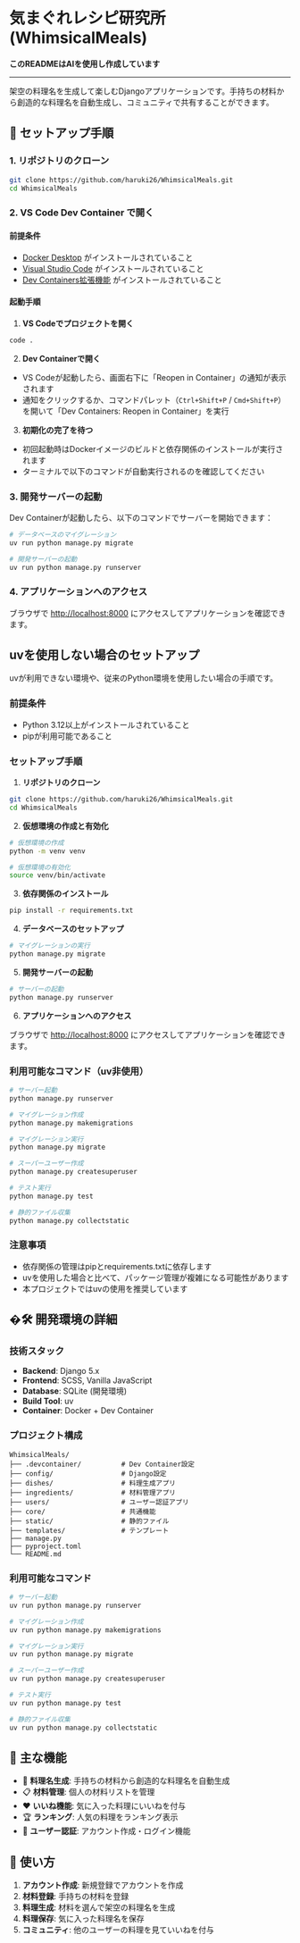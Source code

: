 # 気まぐれレシピ研究所 (WhimsicalMeals)

**このREADMEはAIを使用し作成しています**

---

架空の料理名を生成して楽しむDjangoアプリケーションです。手持ちの材料から創造的な料理名を自動生成し、コミュニティで共有することができます。

## 🚀 セットアップ手順

### 1. リポジトリのクローン

```bash
git clone https://github.com/haruki26/WhimsicalMeals.git
cd WhimsicalMeals
```

### 2. VS Code Dev Container で開く

#### 前提条件
- [Docker Desktop](https://www.docker.com/products/docker-desktop) がインストールされていること
- [Visual Studio Code](https://code.visualstudio.com/) がインストールされていること
- [Dev Containers拡張機能](https://marketplace.visualstudio.com/items?itemName=ms-vscode-remote.remote-containers) がインストールされていること

#### 起動手順

1. **VS Codeでプロジェクトを開く**
```bash
code .
```

2. **Dev Containerで開く**
- VS Codeが起動したら、画面右下に「Reopen in Container」の通知が表示されます
- 通知をクリックするか、コマンドパレット（`Ctrl+Shift+P` / `Cmd+Shift+P`）を開いて「Dev Containers: Reopen in Container」を実行

3. **初期化の完了を待つ**
- 初回起動時はDockerイメージのビルドと依存関係のインストールが実行されます
- ターミナルで以下のコマンドが自動実行されるのを確認してください

### 3. 開発サーバーの起動

Dev Containerが起動したら、以下のコマンドでサーバーを開始できます：

```bash
# データベースのマイグレーション
uv run python manage.py migrate

# 開発サーバーの起動
uv run python manage.py runserver
```

### 4. アプリケーションへのアクセス

ブラウザで [http://localhost:8000](http://localhost:8000) にアクセスしてアプリケーションを確認できます。

## uvを使用しない場合のセットアップ

uvが利用できない環境や、従来のPython環境を使用したい場合の手順です。

### 前提条件
- Python 3.12以上がインストールされていること
- pipが利用可能であること

### セットアップ手順

1. **リポジトリのクローン**
```bash
git clone https://github.com/haruki26/WhimsicalMeals.git
cd WhimsicalMeals
```

2. **仮想環境の作成と有効化**
```bash
# 仮想環境の作成
python -m venv venv

# 仮想環境の有効化
source venv/bin/activate
```

3. **依存関係のインストール**
```bash
pip install -r requirements.txt
```

4. **データベースのセットアップ**
```bash
# マイグレーションの実行
python manage.py migrate
```

5. **開発サーバーの起動**
```bash
# サーバーの起動
python manage.py runserver
```

6. **アプリケーションへのアクセス**

ブラウザで [http://localhost:8000](http://localhost:8000) にアクセスしてアプリケーションを確認できます。

### 利用可能なコマンド（uv非使用）

```bash
# サーバー起動
python manage.py runserver

# マイグレーション作成
python manage.py makemigrations

# マイグレーション実行
python manage.py migrate

# スーパーユーザー作成
python manage.py createsuperuser

# テスト実行
python manage.py test

# 静的ファイル収集
python manage.py collectstatic
```

### 注意事項
- 依存関係の管理はpipとrequirements.txtに依存します
- uvを使用した場合と比べて、パッケージ管理が複雑になる可能性があります
- 本プロジェクトではuvの使用を推奨しています

## �🛠️ 開発環境の詳細

### 技術スタック
- **Backend**: Django 5.x
- **Frontend**: SCSS, Vanilla JavaScript
- **Database**: SQLite (開発環境)
- **Build Tool**: uv
- **Container**: Docker + Dev Container

### プロジェクト構成
```
WhimsicalMeals/
├── .devcontainer/          # Dev Container設定
├── config/                 # Django設定
├── dishes/                 # 料理生成アプリ
├── ingredients/            # 材料管理アプリ
├── users/                  # ユーザー認証アプリ
├── core/                   # 共通機能
├── static/                 # 静的ファイル
├── templates/              # テンプレート
├── manage.py
├── pyproject.toml
└── README.md
```

### 利用可能なコマンド

```bash
# サーバー起動
uv run python manage.py runserver

# マイグレーション作成
uv run python manage.py makemigrations

# マイグレーション実行
uv run python manage.py migrate

# スーパーユーザー作成
uv run python manage.py createsuperuser

# テスト実行
uv run python manage.py test

# 静的ファイル収集
uv run python manage.py collectstatic
```

## 📝 主な機能

- 🎲 **料理名生成**: 手持ちの材料から創造的な料理名を自動生成
- 📋 **材料管理**: 個人の材料リストを管理
- ❤️ **いいね機能**: 気に入った料理にいいねを付与
- 🏆 **ランキング**: 人気の料理をランキング表示
- 🔐 **ユーザー認証**: アカウント作成・ログイン機能

## 🎯 使い方

1. **アカウント作成**: 新規登録でアカウントを作成
2. **材料登録**: 手持ちの材料を登録
3. **料理生成**: 材料を選んで架空の料理名を生成
4. **料理保存**: 気に入った料理名を保存
5. **コミュニティ**: 他のユーザーの料理を見ていいねを付与
